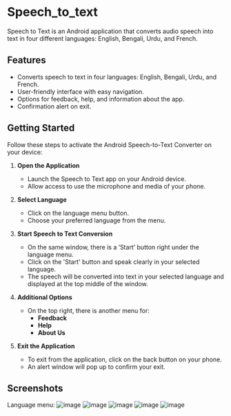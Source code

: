 # Speech_to_text
Speech to Text is an Android application that converts audio speech into text in four different languages: English, Bengali, Urdu, and French.
## Features

- Converts speech to text in four languages: English, Bengali, Urdu, and French.
- User-friendly interface with easy navigation.
- Options for feedback, help, and information about the app.
- Confirmation alert on exit.
## Getting Started

Follow these steps to activate the Android Speech-to-Text Converter on your device:

1. **Open the Application**
   - Launch the Speech to Text app on your Android device.
   - Allow access to use the microphone and media of your phone.

2. **Select Language**
   - Click on the language menu button.
   - Choose your preferred language from the menu.

3. **Start Speech to Text Conversion**
   - On the same window, there is a ‘Start’ button right under the language menu.
   - Click on the 'Start' button and speak clearly in your selected language.
   - The speech will be converted into text in your selected language and displayed at the top middle of the window.

4. **Additional Options**
   - On the top right, there is another menu for:
     - **Feedback**
     - **Help**
     - **About Us**

5. **Exit the Application**
   - To exit from the application, click on the back button on your phone.
   - An alert window will pop up to confirm your exit.
  
   
 ## Screenshots
 Language menu:
 ![image](https://github.com/user-attachments/assets/f5fa7d76-e192-4ae2-b534-df489b2311b6)
 ![image](https://github.com/user-attachments/assets/551fa913-d4da-47f1-ac13-c915121b0dc5)
 ![image](https://github.com/user-attachments/assets/b4fed890-4328-4f24-a4fd-8f9bfefb2269)
 ![image](https://github.com/user-attachments/assets/c119d469-15da-4a34-b2de-6d67d2af8fa9)
 ![image](https://github.com/user-attachments/assets/742c6b60-5452-48d2-a11a-9621d60c0ddd)




